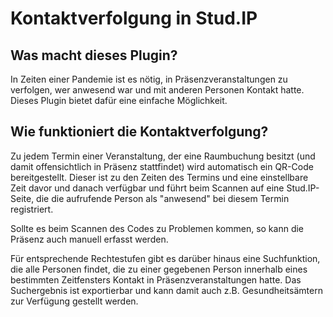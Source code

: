 # Kontaktverfolgung in Stud.IP

## Was macht dieses Plugin?
In Zeiten einer Pandemie ist es nötig, in Präsenzveranstaltungen zu verfolgen, wer anwesend war und mit anderen
Personen Kontakt hatte. Dieses Plugin bietet dafür eine einfache Möglichkeit.

## Wie funktioniert die Kontaktverfolgung?
Zu jedem Termin einer Veranstaltung, der eine Raumbuchung besitzt (und damit offensichtlich in Präsenz stattfindet)
wird automatisch ein QR-Code bereitgestellt. Dieser ist zu den Zeiten des Termins und eine einstellbare Zeit davor und
danach verfügbar und führt beim Scannen auf eine Stud.IP-Seite, die die aufrufende Person als "anwesend" bei diesem
Termin registriert.

Sollte es beim Scannen des Codes zu Problemen kommen, so kann die Präsenz auch manuell erfasst werden.

Für entsprechende Rechtestufen gibt es darüber hinaus eine Suchfunktion, die alle Personen findet, die zu einer
gegebenen Person innerhalb eines bestimmten Zeitfensters Kontakt in Präsenzveranstaltungen hatte. Das Suchergebnis ist
exportierbar und kann damit auch z.B. Gesundheitsämtern zur Verfügung gestellt werden.
